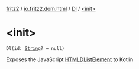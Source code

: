 [fritz2](../../index.md) / [io.fritz2.dom.html](../index.md) / [Dl](index.md) / [&lt;init&gt;](./-init-.md)

# &lt;init&gt;

`Dl(id: `[`String`](https://kotlinlang.org/api/latest/jvm/stdlib/kotlin/-string/index.html)`? = null)`

Exposes the JavaScript [HTMLDListElement](https://developer.mozilla.org/en/docs/Web/API/HTMLDListElement) to Kotlin

